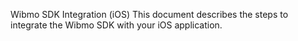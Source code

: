 Wibmo SDK Integration (iOS)
This document describes the steps to integrate the Wibmo SDK with your iOS application.
